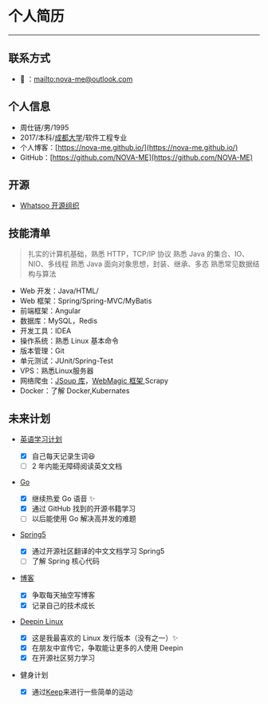 # 个人简历

----

## 联系方式

- :email: ：<mailto:nova-me@outlook.com>

## 个人信息

- 周仕链/男/1995
- 2017/本科/[成都大学](http://www.cdu.edu.cn/)/软件工程专业
- 个人博客：[https://nova-me.github.io/](https://nova-me.github.io/)
- GitHub：[https://github.com/NOVA-ME](https://github.com/NOVA-ME)

## 开源

- [Whatsoo 开源组织](https://github.com/Whatsoo)

## 技能清单

> 扎实的计算机基础，熟悉 HTTP，TCP/IP 协议
> 熟悉 Java 的集合、IO、NIO、多线程
> 熟悉 Java 面向对象思想，封装、继承、多态
> 熟悉常见数据结构与算法

- Web 开发：Java/HTML/
- Web 框架：Spring/Spring-MVC/MyBatis
- 前端框架：Angular
- 数据库：MySQL，Redis
- 开发工具：IDEA
- 操作系统：熟悉 Linux 基本命令
- 版本管理：Git
- 单元测试：JUnit/Spring-Test
- VPS：熟悉Linux服务器
- 网络爬虫：[JSoup 库](https://jsoup.org/)，[WebMagic 框架](https://webmagic.io/),Scrapy
- Docker：了解 Docker,Kubernates

## 未来计划

- [英语学习计划](https://study.163.com/course/courseMain.htm?courseId=1119010)

  - [x] 自己每天记录生词:satisfied:
  - [ ] 2 年内能无障碍阅读英文文档

- [Go](https://github.com/PinoZhou/GoBasic)

  - [x] 继续热爱 Go 语音 :sparkles:
  - [x] 通过 GitHub 找到的开源书籍学习
  - [ ] 以后能使用 Go 解决高并发的难题

- [Spring5](https://legacy.gitbook.com/book/lfvepclr/spring-framework-5-doc-cn/details)

  - [x] 通过开源社区翻译的中文文档学习 Spring5
  - [ ] 了解 Spring 核心代码

- [博客](https://www.pinozhou.github.io)

  - [x] 争取每天抽空写博客
  - [x] 记录自己的技术成长

- [Deepin Linux](https://www.deepin.org/)
  - [x] 这是我最喜欢的 Linux 发行版本（没有之一）:sparkles:
  - [x] 在朋友中宣传它，争取能让更多的人使用 Deepin
  - [x] 在开源社区努力学习
- 健身计划
  - [x] 通过[Keep](http://www.gotokeep.com/)来进行一些简单的运动
